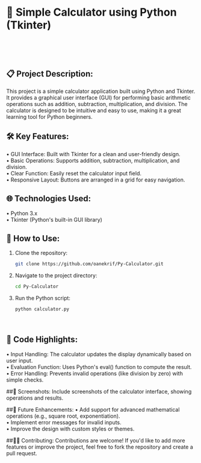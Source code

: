 # 🧮 Simple Calculator using Python (Tkinter)</br></br></br>


 ## 📋 Project Description:
This project is a simple calculator application built using Python and Tkinter. It provides a graphical user interface (GUI) for performing basic arithmetic operations such as addition, subtraction, multiplication, and division. The calculator is designed to be intuitive and easy to use, making it a great learning tool for Python beginners.</br>

## 🛠️ Key Features:
• GUI Interface: Built with Tkinter for a clean and user-friendly design.</br>
• Basic Operations: Supports addition, subtraction, multiplication, and division.</br>
• Clear Function: Easily reset the calculator input field.</br>
• Responsive Layout: Buttons are arranged in a grid for easy navigation.</br>

## 🌐 Technologies Used:
• Python 3.x</br>
• Tkinter (Python's built-in GUI library)</br>

## 🚀 **How to Use:**
1. Clone the repository:
   ```bash
   git clone https://github.com/oanekrif/Py-Calculator.git
2. Navigate to the project directory:
   ```bash
   cd Py-Calculator
3. Run the Python script:
   ```bash
   python calculator.py
</br>

## 📝 Code Highlights:
• Input Handling: The calculator updates the display dynamically based on user input.</br>
• Evaluation Function: Uses Python's eval() function to compute the result.</br>
• Error Handling: Prevents invalid operations (like division by zero) with simple checks.</br>

##📸 Screenshots:
Include screenshots of the calculator interface, showing operations and results.</br>

##🎯 Future Enhancements:
• Add support for advanced mathematical operations (e.g., square root, exponentiation).</br>
• Implement error messages for invalid inputs.</br>
• Improve the design with custom styles or themes.</br>

##🧑‍💻 Contributing:
Contributions are welcome! If you'd like to add more features or improve the project, feel free to fork the repository and create a pull request.</br>
